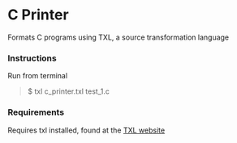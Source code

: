 # C Printer

Formats C programs using TXL, a source transformation language

### Instructions
Run from terminal
>$ txl c_printer.txl test_1.c

### Requirements
Requires txl installed, found at the [TXL website](https://wwww.txl.ca)
